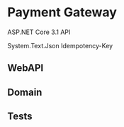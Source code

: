 # Payment Gateway

ASP.NET Core 3.1 API

System.Text.Json
Idempotency-Key
## WebAPI
## Domain
## Tests